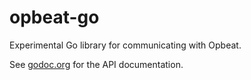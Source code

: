 # opbeat-go

Experimental Go library for communicating with Opbeat.



See [godoc.org](http://godoc.org/github.com/roncohen/opbeat-go/opbeat) for the API documentation.